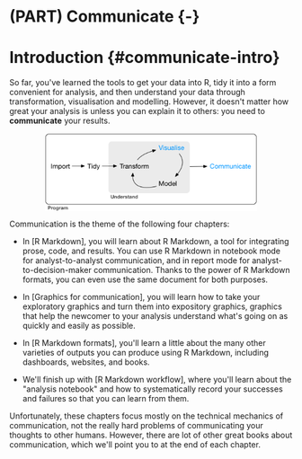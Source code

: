 # (PART) Communicate {-}

# Introduction {#communicate-intro}

So far, you've learned the tools to get your data into R, tidy it into a form convenient for analysis, and then understand your data through transformation, visualisation and modelling. However, it doesn't matter how great your analysis is unless you can explain it to others: you need to __communicate__ your results.

<img src="diagrams/data-science-communicate.png" width="75%" style="display: block; margin: auto;" />

Communication is the theme of the following four chapters:

* In [R Markdown], you will learn about R Markdown, a tool for integrating
  prose, code, and results. You can use R Markdown in notebook mode for 
  analyst-to-analyst communication, and in report mode for 
  analyst-to-decision-maker communication. Thanks to the power of R Markdown
  formats, you can even use the same document for both purposes.
  
* In [Graphics for communication], you will learn how to take your exploratory
  graphics and turn them into expository graphics, graphics that help the
  newcomer to your analysis understand what's going on as quickly and 
  easily as possible.
  
* In [R Markdown formats], you'll learn a little about the many other varieties
  of outputs you can produce using R Markdown, including dashboards, websites,
  and books.
  
* We'll finish up with [R Markdown workflow], where you'll learn about the
  "analysis notebook" and how to systematically record your successes and 
  failures so that you can learn from them.

Unfortunately, these chapters focus mostly on the technical mechanics of communication, not the really hard problems of communicating your thoughts to other humans. However, there are lot of other great books about communication, which we'll point you to at the end of each chapter.
